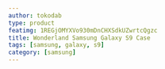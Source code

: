 ```yaml
---
author: tokodab
type: product
featimg: 1REGjOMYXVo930mDnCHXSdkUZwrtcQgzc
title: Wonderland Samsung Galaxy S9 Case
tags: [samsung, galaxy, s9]
category: [samsung]
---
```

